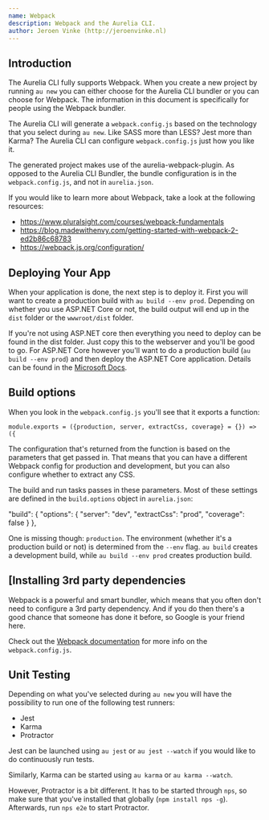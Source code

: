 ```yaml
---
name: Webpack
description: Webpack and the Aurelia CLI.
author: Jeroen Vinke (http://jeroenvinke.nl)
---
```


## Introduction
The Aurelia CLI fully supports Webpack. When you create a new project by running `au new` you can either choose for the Aurelia CLI bundler or you can choose for Webpack. The information in this document is specifically for people using the Webpack bundler.

The Aurelia CLI will generate a `webpack.config.js` based on the technology that you select during `au new`. Like SASS more than LESS? Jest more than Karma? The Aurelia CLI can configure `webpack.config.js` just how you like it.

The generated project makes use of the aurelia-webpack-plugin. As opposed to the Aurelia CLI Bundler, the bundle configuration is in the `webpack.config.js`, and not in `aurelia.json`. 

If you would like to learn more about Webpack, take a look at the following resources:
- https://www.pluralsight.com/courses/webpack-fundamentals
- https://blog.madewithenvy.com/getting-started-with-webpack-2-ed2b86c68783
- https://webpack.js.org/configuration/

## Deploying Your App
When your application is done, the next step is to deploy it. First you will want to create a production build with `au build --env prod`. Depending on whether you use ASP.NET Core or not, the build output will end up in the `dist` folder or the `wwwroot/dist` folder.

If you're not using ASP.NET core then everything you need to deploy can be found in the dist folder. Just copy this to the webserver and you'll be good to go. For ASP.NET Core however you'll want to do a production build (`au build --env prod`) and then deploy the ASP.NET Core application. Details can be found in the [Microsoft Docs](https://docs.microsoft.com/en-us/aspnet/core/publishing/?tabs=aspnetcore2x).

## Build options
When you look in the `webpack.config.js` you'll see that it exports a function:

```
module.exports = ({production, server, extractCss, coverage} = {}) => ({
```

The configuration that's returned from the function is based on the parameters that get passed in. That means that you can have a different Webpack config for production and development, but you can also configure whether to extract any CSS.

The build and run tasks passes in these parameters. Most of these settings are defined in the `build.options` object in `aurelia.json`:

<code-listing heading="Build options">
  <source-code lang="JavaScript">
	"build": {
		"options": {
		  "server": "dev",
		  "extractCss": "prod",
		  "coverage": false
		}
	},
  </source-code>
</code-listing>

One is missing though: `production`. The environment (whether it's a production build or not) is determined from the `--env` flag. `au build` creates a development build, while `au build --env prod` creates production build.

## [Installing 3rd party dependencies
Webpack is a powerful and smart bundler, which means that you often don't need to configure a 3rd party dependency.  And if you do then there's a good chance that someone has done it before, so Google is your friend here. 

Check out the [Webpack documentation](https://webpack.js.org/concepts/) for more info on the `webpack.config.js`.

## Unit Testing
Depending on what you've selected during `au new` you will have the possibility to run one of the following test runners:

- Jest
- Karma
- Protractor

Jest can be launched using `au jest` or `au jest --watch` if you would like to do continuously run tests.

Similarly, Karma can be started using `au karma` or `au karma --watch`. 

However, Protractor is a bit different. It has to be started through `nps`, so make sure that you've installed that globally (`npm install nps -g`). Afterwards, run `nps e2e` to start Protractor.